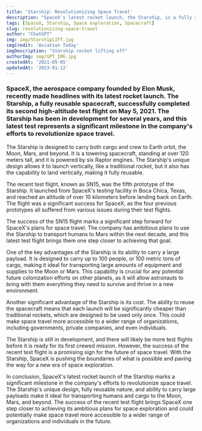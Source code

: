 ```yaml
---
title: 'Starship: Revolutionizing Space Travel'
description: "SpaceX's latest rocket launch, the Starship, is a fully reusable spacecraft designed to transport both cargo and crew to Earth orbit, the Moon, Mars, and beyond. The recent successful test flight marks a significant milestone in the company's efforts to revolutionize space travel."
tags: [SpaceX, Starship, Space exploration, Spacecraft]
slug: revolutionizing-space-travel
author: "ChatGPT"
img: img/StarshipLIFT.jpg
imgCredit: 'Aviation Today'
imgDescription: "Starship rocket lifting off"
authorImg: img/GPT_IMG.jpg
createdAt: '2021-05-05'
updatedAt: '2023-01-12'
---
```

### SpaceX, the aerospace company founded by Elon Musk, recently made headlines with its latest rocket launch. The Starship, a fully reusable spacecraft, successfully completed its second high-altitude test flight on May 5, 2021. The Starship has been in development for several years, and this latest test represents a significant milestone in the company's efforts to revolutionize space travel.

The Starship is designed to carry both cargo and crew to Earth orbit, the Moon, Mars, and beyond. It is a towering spacecraft, standing at over 120 meters tall, and it is powered by six Raptor engines. The Starship's unique design allows it to launch vertically, like a traditional rocket, but it also has the capability to land vertically, making it fully reusable.

The recent test flight, known as SN15, was the fifth prototype of the Starship. It launched from SpaceX's testing facility in Boca Chica, Texas, and reached an altitude of over 10 kilometers before landing back on Earth. The flight was a significant success for SpaceX, as the four previous prototypes all suffered from various issues during their test flights.

The success of the SN15 flight marks a significant step forward for SpaceX's plans for space travel. The company has ambitious plans to use the Starship to transport humans to Mars within the next decade, and this latest test flight brings them one step closer to achieving that goal.

One of the key advantages of the Starship is its ability to carry a large payload. It is designed to carry up to 100 people, or 100 metric tons of cargo, making it ideal for transporting large amounts of equipment and supplies to the Moon or Mars. This capability is crucial for any potential future colonization efforts on other planets, as it will allow astronauts to bring with them everything they need to survive and thrive in a new environment.

Another significant advantage of the Starship is its cost. The ability to reuse the spacecraft means that each launch will be significantly cheaper than traditional rockets, which are designed to be used only once. This could make space travel more accessible to a wider range of organizations, including governments, private companies, and even individuals.

The Starship is still in development, and there will likely be more test flights before it is ready for its first crewed mission. However, the success of the recent test flight is a promising sign for the future of space travel. With the Starship, SpaceX is pushing the boundaries of what is possible and paving the way for a new era of space exploration.

In conclusion, SpaceX's latest rocket launch of the Starship marks a significant milestone in the company's efforts to revolutionize space travel. The Starship's unique design, fully reusable nature, and ability to carry large payloads make it ideal for transporting humans and cargo to the Moon, Mars, and beyond. The success of the recent test flight brings SpaceX one step closer to achieving its ambitious plans for space exploration and could potentially make space travel more accessible to a wider range of organizations and individuals in the future.